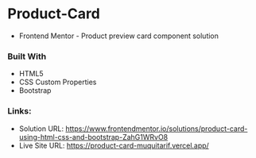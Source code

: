 # Product-Card

- Frontend Mentor - Product preview card component solution

### Built With

- HTML5
- CSS Custom Properties
- Bootstrap

### Links:
- Solution URL: https://www.frontendmentor.io/solutions/product-card-using-html-css-and-bootstrap-ZahG1WRvO8
- Live Site URL: https://product-card-muquitarif.vercel.app/




